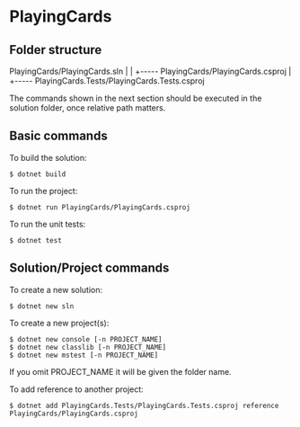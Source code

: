 # PlayingCards

## Folder structure
PlayingCards/PlayingCards.sln
           |
           |
           +----- PlayingCards/PlayingCards.csproj
           |
           +----- PlayingCards.Tests/PlayingCards.Tests.csproj

The commands shown in the next section should be executed in the solution folder, once relative path matters.

## Basic commands

To build the solution:
```
$ dotnet build
```

To run the project:
```
$ dotnet run PlayingCards/PlayingCards.csproj
```

To run the unit tests:
```
$ dotnet test
```

## Solution/Project commands
To create a new solution:
```
$ dotnet new sln
```

To create a new project(s):
```
$ dotnet new console [-n PROJECT_NAME]
$ dotnet new classlib [-n PROJECT_NAME]
$ dotnet new mstest [-n PROJECT_NAME]
```
If you omit PROJECT_NAME it will be given the folder name.

To add reference to another project:
```
$ dotnet add PlayingCards.Tests/PlayingCards.Tests.csproj reference PlayingCards/PlayingCards.csproj
```



